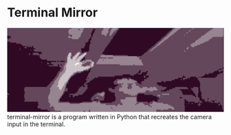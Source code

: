 # Terminal Mirror
![example image](example.png)
terminal-mirror is a program written in Python that recreates the camera input in the terminal. 
